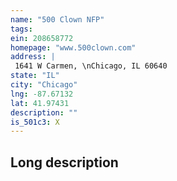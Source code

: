 ```yaml
---
name: "500 Clown NFP"
tags:
ein: 208658772
homepage: "www.500clown.com"
address: |
 1641 W Carmen, \nChicago, IL 60640
state: "IL"
city: "Chicago"
lng: -87.67132
lat: 41.97431
description: ""
is_501c3: X
---
```


## Long description


